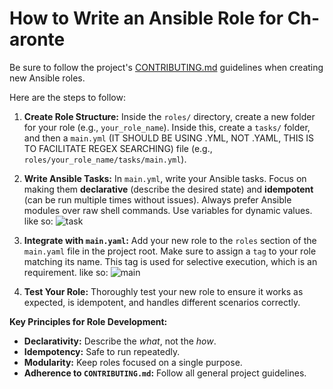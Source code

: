 # How to Write an Ansible Role for Ch-aronte

Be sure to follow the project's [CONTRIBUTING.md](../CONTRIBUTING.md) guidelines when creating new Ansible roles.

Here are the steps to follow:

1.  **Create Role Structure:** Inside the `roles/` directory, create a new folder for your role (e.g., `your_role_name`). Inside this, create a `tasks/` folder, and then a `main.yml` (IT SHOULD BE USING .YML, NOT .YAML, THIS IS TO FACILITATE REGEX SEARCHING) file (e.g., `roles/your_role_name/tasks/main.yml`).

2.  **Write Ansible Tasks:** In `main.yml`, write your Ansible tasks. Focus on making them **declarative** (describe the desired state) and **idempotent** (can be run multiple times without issues). Always prefer Ansible modules over raw shell commands. Use variables for dynamic values.
like so:
![task](../imagens/2025-07-25T01-15-34Z_code.png)

3.  **Integrate with `main.yaml`:** Add your new role to the `roles` section of the `main.yaml` file in the project root. Make sure to assign a `tag` to your role matching its name. This tag is used for selective execution, which is an requirement.
like so:
![main](../imagens/2025-07-25T01-15-20Z_code.png)

4.  **Test Your Role:** Thoroughly test your new role to ensure it works as expected, is idempotent, and handles different scenarios correctly.

**Key Principles for Role Development:**

*   **Declarativity:** Describe the *what*, not the *how*.
*   **Idempotency:** Safe to run repeatedly.
*   **Modularity:** Keep roles focused on a single purpose.
*   **Adherence to `CONTRIBUTING.md`:** Follow all general project guidelines.
